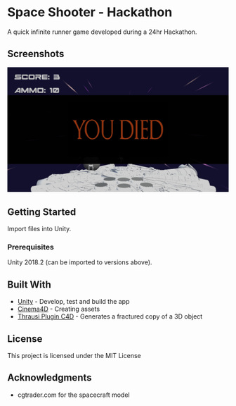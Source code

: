 # Space Shooter - Hackathon

A quick infinite runner game developed during a 24hr Hackathon. 

## Screenshots

![Screenshot1](/WeWantPizza/Screenshots/sc1.jpg?raw=true "Game")


## Getting Started

Import files into Unity.

### Prerequisites

Unity 2018.2 (can be imported to versions above).

## Built With

* [Unity](https://unity3d.com/) - Develop, test and build the app
* [Cinema4D](https://www.maxon.net/en/products/cinema-4d/overview/) - Creating assets
* [Thrausi Plugin C4D](https://nitro4d.com/product/thrausi/) - Generates a fractured copy of a 3D object


## License

This project is licensed under the MIT License

## Acknowledgments

* cgtrader.com for the spacecraft model
